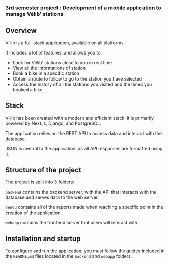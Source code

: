 ### 3rd semester project : Development of a mobile application to manage Vélib' stations

## Overview

V-lib is a full-stack application, available on  all platforms.

It includes a lot of features, and allows you to:
* Look for Vélib' stations close to you in real time
* View all the informations of station
* Book a bike in a specific station
* Obtain a route to follow to go to the station you have selected
* Access the history of all the stations you visited and the times you booked a bike

## Stack

V-lib has been created with a modern and efficient stack: it is primarily powered by Next.js, Django, and PostgreSQL.

The application relies on the REST API to access data and interact with the database.

JSON is central to the application, as all API responses are formatted using it.

## Structure of the project

The project is split into 3 folders:

`backend` contains the backend server, with the API that interacts with the database and serves data to the web server. 

`rendu` contains all of the reports made when reaching a specific point in the creation of the application.

`webapp` contains the frontend server that users will interact with.

## Installation and startup

To configure and run the application, you must follow the guides included in the `README.md` files located in the `backend` and `webapp` folders.
